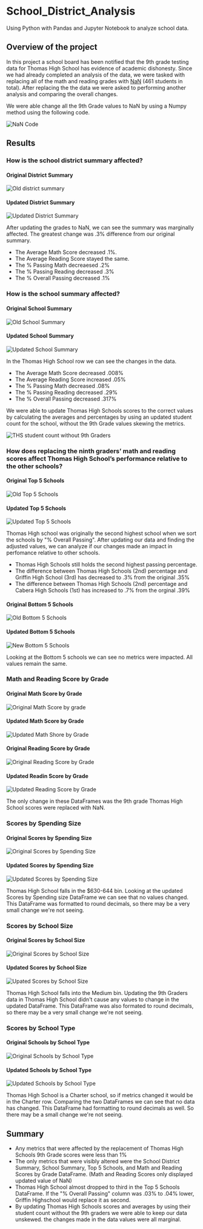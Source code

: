 # School_District_Analysis
Using Python with Pandas and Jupyter Notebook to analyze school data.

## Overview of the project
In this project a school board has been notified that the 9th grade testing data for Thomas High School has evidence of academic dishonesty. Since we had already completed an analysis of the data, we were tasked with replacing all of the math and reading grades with [NaN](https://pandas.pydata.org/docs/user_guide/missing_data.html) (461 students in total). After replacing the the data we were asked to performing another analysis and comparing the overall changes.

We were able change all the 9th Grade values to NaN by using a Numpy method using the following code.

![NaN Code](/Resources/nan_code.PNG)

## Results

### How is the school district summary affected?

#### Original District Summary
![Old district summary](/Resources/old_district_summary.PNG)

#### Updated District Summary
![Updated District Summary](/Resources/new_district_summary.PNG)

After updating the grades to NaN, we can see the summary was marginally affected. The greatest change was .3% difference from our original summary.
- The Average Math Score decreased .1%.
- The Average Reading Score stayed the same.
- The % Passing Math decreaesed .2%
- The % Passing Reading decreased .3%
- The % Overall Passing decreased .1%


### How is the school summary affected?

#### Original School Summary
![Old School Summary](/Resources/old_school_summary.PNG)

#### Updated School Summary
![Updated School Summary](/Resources/new_school_summary.PNG)

In the Thomas High School row we can see the changes in the data.

- The Average Math Score decreased .008%
- The Average Reading Score increased .05%
- The % Passing Math decreased .08%
- The % Passing Reading decreased .29%
- The % Overall Passing decreased .317%

We were able to update Thomas High Schools scores to the correct values by calculating the averages and percentages by using an updated student count for the school, without the 9th Grade values skewing the metrics.

![THS student count without 9th Graders](/Resources/THS_count.PNG)

### How does replacing the ninth graders’ math and reading scores affect Thomas High School’s performance relative to the other schools?

#### Original Top 5 Schools
![Old Top 5 Schools](/Resources/old_top_5.PNG)

#### Updated Top 5 Schools
![Updated Top 5 Schools](/Resources/new_top_5.PNG)

Thomas High school was originally the second highest school when we sort the schools by "% Overall Passing". After updating our data and finding the adjusted values, we can analyze if our changes made an impact in perfomance relative to other schools.

- Thomas High Schools still holds the second highest passing percentage.
- The difference between Thomas High Schools (2nd) percentage and Griffin High School (3rd) has decreased to .3% from the original .35%
- The difference between Thomas High Schools (2nd) percentage and Cabera High Schools (1st) has increased to .7% from the orginal .39%

#### Original Bottom 5 Schools
![Old Bottom 5 Schools](/Resources/old_bottom_5.PNG)

#### Updated Bottom 5 Schools
![New Bottom 5 Schools](/Resources/new_bottom_5.PNG)

Looking at the Bottom 5 schools we can see no metrics were impacted. All values remain the same.

### Math and Reading Score by Grade

#### Original Math Score by Grade 
![Original Math Score by grade](/Resources/old_math_scores_by_grade.PNG)

#### Updated Math Score by Grade
![Updated Math Shore by Grade](/Resources/new_math_score_by_grade.PNG)

#### Original Reading Score by Grade
![Original Reading Score by Grade](/Resources/old_reading_scores_by_grade.PNG)

#### Updated Readin Score by Grade
![Updated Reading Score by Grade](/Resources/new_reading_score_by_grade.PNG)

The only change in these DataFrames was the 9th grade Thomas High School scores were replaced with NaN.

### Scores by Spending Size

#### Original Scores by Spending Size
![Original Scores by Spending Size](/Resources/old_spending_ranges.PNG)

#### Updated Scores by Spending Size
![Updated Scores by Spending Size](/Resources/new_spending_ranges.PNG)

Thomas High School falls in the $630-644 bin. Looking at the updated Scores by Spending size DataFrame we can see that no values changed. This DataFrame was formatted to round decimals, so there may be a very small change we're not seeing.

### Scores by School Size

#### Original Scores by School Size
![Original Scores by School Size](/Resources/old_by_size.PNG)

#### Updated Scores by School Size
![Upated Scores by School Size](/Resources/new_by_size.PNG)

Thomas High School falls into the Medium bin. Updating the 9th Graders data in Thomas High School didn't cause any values to change in the updated DataFrame. This DataFrame was also formated to round decimals, so there may be a very small change we're not seeing.

### Scores by School Type

#### Original Schools by School Type
![Original Schools by School Type](/Resources/old_by_type.PNG)

#### Updated Schools by School Type
![Updated Schools by School Type](/Resources/new_by_type.PNG)

Thomas High School is a Charter school, so if metrics changed it would be in the Charter row. Comparing the two DataFrames we can see that no data has changed. This DataFrame had formatting to round decimals as well. So there may be a small change we're not seeing.

## Summary 
- Any metrics that were affected by the replacement of Thomas High Schools 9th Grade scores were less than 1%
- The only metrics that were visibly altered were the School District Summary, School Summary, Top 5 Schools, and Math and Reading Scores by Grade DataFrame. (Math and Reading Scores only displayed updated value of NaN)
- Thomas High School almost dropped to third in the Top 5 Schools DataFrame. If the "% Overall Passing" column was .03% to .04% lower, Griffin Highschool would replace it as second.
- By updating Thomas High Schools scores and averages by using their student count without the 9th graders we were able to keep our data unskewed. the changes made in the data values were all marginal.
